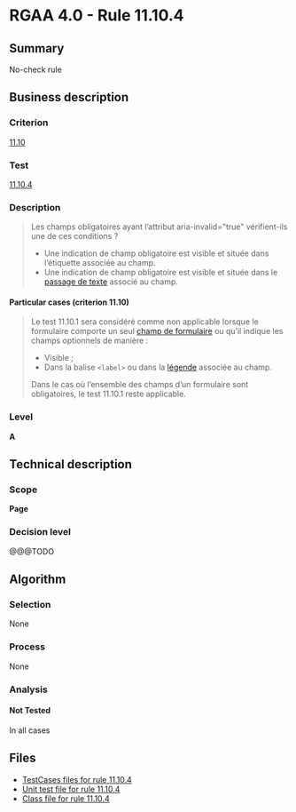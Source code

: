 # RGAA 4.0 - Rule 11.10.4

## Summary

No-check rule

## Business description

### Criterion

[11.10](https://www.numerique.gouv.fr/publications/rgaa-accessibilite/methode/criteres/#crit-11-10)

### Test

[11.10.4](https://www.numerique.gouv.fr/publications/rgaa-accessibilite/methode/criteres/#test-11-10-4)

### Description

> Les champs obligatoires ayant l’attribut aria-invalid="true" vérifient-ils une de ces conditions ?
> 
> * Une indication de champ obligatoire est visible et située dans l’étiquette associée au champ.
> * Une indication de champ obligatoire est visible et située dans le [passage de texte](https://www.numerique.gouv.fr/publications/rgaa-accessibilite/methode/glossaire/#passage-de-texte-lie-par-aria-labelledby-ou-aria-describedby) associé au champ.

#### Particular cases (criterion 11.10)

> Le test 11.10.1 sera considéré comme non applicable lorsque le formulaire comporte un seul [champ de formulaire](https://www.numerique.gouv.fr/publications/rgaa-accessibilite/methode/glossaire/#champ-de-saisie-de-formulaire) ou qu’il indique les champs optionnels de manière :
> 
> * Visible ;
> * Dans la balise `<label>` ou dans la [légende](https://www.numerique.gouv.fr/publications/rgaa-accessibilite/methode/glossaire/#legende) associée au champ.
> 
> Dans le cas où l’ensemble des champs d’un formulaire sont obligatoires, le test 11.10.1 reste applicable.

### Level

**A**


## Technical description

### Scope

**Page**

### Decision level

@@@TODO


## Algorithm

### Selection

None

### Process

None

### Analysis

#### Not Tested

In all cases


## Files

- [TestCases files for rule 11.10.4](https://gitlab.com/asqatasun/Asqatasun/-/tree/v5/rules/rules-rgaa4.0/src/test/resources/testcases/rgaa40/Rgaa40Rule111004/)
- [Unit test file for rule 11.10.4](https://gitlab.com/asqatasun/Asqatasun/-/blob/v5/rules/rules-rgaa4.0/src/test/java/org/asqatasun/rules/rgaa40/Rgaa40Rule111004Test.java)
- [Class file for rule 11.10.4](https://gitlab.com/asqatasun/Asqatasun/-/blob/v5/rules/rules-rgaa4.0/src/main/java/org/asqatasun/rules/rgaa40/Rgaa40Rule111004.java)


